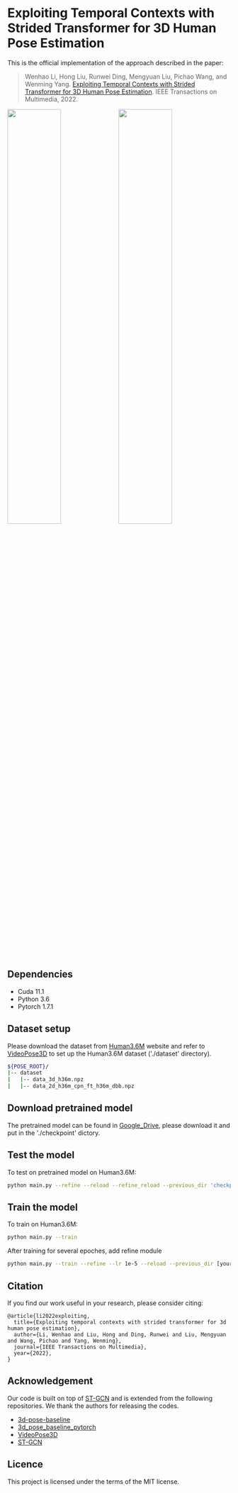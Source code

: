 # Exploiting Temporal Contexts with Strided Transformer for 3D Human Pose Estimation


This is the official implementation of the approach described in the paper:

> Wenhao Li, Hong Liu, Runwei Ding, Mengyuan Liu, Pichao Wang, and Wenming Yang. [Exploiting Temporal Contexts with Strided Transformer for 3D Human Pose Estimation](https://arxiv.org/pdf/2103.14304). IEEE Transactions on Multimedia, 2022.

<p float="left">
  <img src="figure/skating.gif" width="49%" />
  <img src="figure/dancing.gif" width="49%" />

## Dependencies

- Cuda 11.1
- Python 3.6
- Pytorch 1.7.1

## Dataset setup

Please download the dataset from [Human3.6M](http://vision.imar.ro/human3.6m/) website and refer to [VideoPose3D](https://github.com/facebookresearch/VideoPose3D) to set up the Human3.6M dataset ('./dataset' directory). 

```bash
${POSE_ROOT}/
|-- dataset
|   |-- data_3d_h36m.npz
|   |-- data_2d_h36m_cpn_ft_h36m_dbb.npz
```

## Download pretrained model

The pretrained model can be found in [Google_Drive](https://drive.google.com/drive/folders/1JszQxruPFqux3UzXcJWKgsB67wPk__dH?usp=sharing), please download it and put in the './checkpoint' dictory. 

## Test the model

To test on pretrained model on Human3.6M:

```bash
python main.py --refine --reload --refine_reload --previous_dir 'checkpoint/pretrained'
```

## Train the model

To train on Human3.6M:

```bash
python main.py --train
```

After training for several epoches, add refine module

```bash
python main.py --train --refine --lr 1e-5 --reload --previous_dir [your model saved path]
```

## Citation

If you find our work useful in your research, please consider citing:

    @article{li2022exploiting,
      title={Exploiting temporal contexts with strided transformer for 3d human pose estimation},
      author={Li, Wenhao and Liu, Hong and Ding, Runwei and Liu, Mengyuan and Wang, Pichao and Yang, Wenming},
      journal={IEEE Transactions on Multimedia},
      year={2022},
    }

## Acknowledgement

Our code is built on top of [ST-GCN](https://github.com/vanoracai/Exploiting-Spatial-temporal-Relationships-for-3D-Pose-Estimation-via-Graph-Convolutional-Networks) and is extended from the following repositories. We thank the authors for releasing the codes. 

- [3d-pose-baseline](https://github.com/una-dinosauria/3d-pose-baseline)
- [3d_pose_baseline_pytorch](https://github.com/weigq/3d_pose_baseline_pytorch)
- [VideoPose3D](https://github.com/facebookresearch/VideoPose3D)
- [ST-GCN](https://github.com/vanoracai/Exploiting-Spatial-temporal-Relationships-for-3D-Pose-Estimation-via-Graph-Convolutional-Networks)

## Licence

This project is licensed under the terms of the MIT license.
